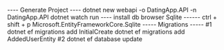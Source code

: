 ---- Generate Project ----
dotnet new webapi -o DatingApp.API -n DatingApp.API
dotnet watch run
---- install db browser Sqlite ------
ctrl + shift + p
Microsoft.EntityFrameworkCore.Sqlite
----- Migrations -----
#1
dotnet ef migrations add InitialCreate
dotnet ef migrations add AddedUserEntity
#2
dotnet ef database update
